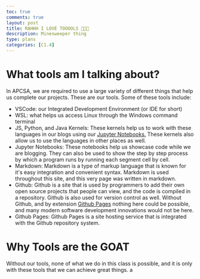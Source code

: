 ```yaml
---
toc: true
comments: true
layout: post
title: RAHHH I LOVE TOOOOLS 💯💯💯
description: Minesweeper thing
type: plans
categories: [C1.4]
---
```


# What tools am I talking about?
In APCSA, we are required to use a large variety of different things that help us complete our projects. These are our tools. Some of these tools include:
- VSCode: our Integrated Development Environment (or IDE for short)
- WSL: what helps us access Linux through the Windows command terminal
- JS, Python, and Java Kernels: These kernels help us to work with these languages in our blogs using our <u>Jupyter Notebooks.</u> These kernels also allow us to use the languages in other places as well.
- Jupyter Notebooks: These notebooks help us showcase code while we are blogging. They can also be used to show the step by step process by which a program runs by running each segment cell by cell.
- Markdown: Markdown is a type of markup language that is known for it's easy integration and convenient syntax. Markdown is used throughout this site, and this very page was written in markdown.
- Github: Github is a site that is used by programmers to add their own open source projects that people can view, and the code is compiled in a repository. Github is also used for version control as well. Without Github, and by extension <u>Github Pages</u> nothing here could be possible, and many modern software development innovations would not be here.
- Github Pages: Github Pages is a site hosting service that is integrated with the Github repository system. 

# Why Tools are the GOAT
Without our tools, none of what we do in this class is possible, and it is only with these tools that we can achieve great things.
a
